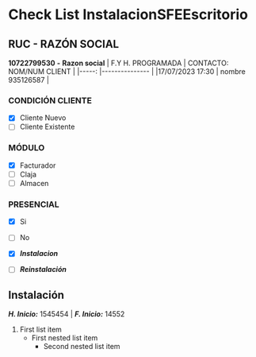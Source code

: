 # Check List InstalacionSFEEscritorio
## RUC - RAZÓN SOCIAL 
**10722799530** **-** **Razon social**
| F.Y H. PROGRAMADA | CONTACTO: NOM/NUM CLIENT |
|-----:             |---------------           |
|17/07/2023  17:30  |       nombre 935126587   |

### CONDICIÓN CLIENTE
- [x] Cliente Nuevo
- [ ] Cliente Existente
### MÓDULO
- [x] Facturador
- [ ] Claja
- [ ] Almacen
### PRESENCIAL
- [x] Si
- [ ] No

- [x] ***Instalacion***
- [ ] ***Reinstalación***
## Instalación
***H. Inicio:*** 1545454 | ***F. Inicio:*** 14552
1. First list item
   - First nested list item
     - Second nested list item

